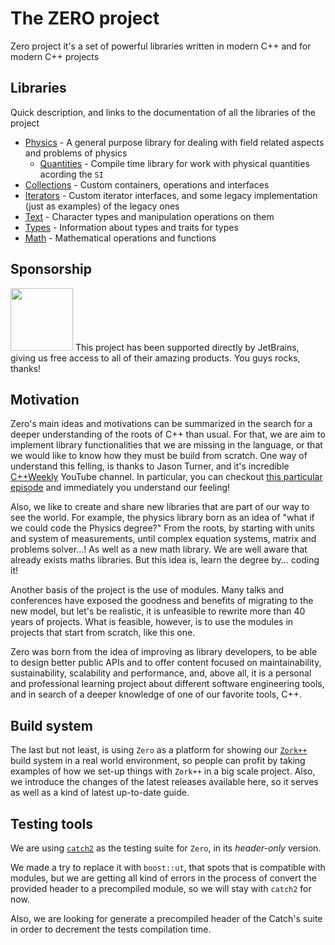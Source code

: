 # The ZERO project

Zero project it's a set of powerful libraries written in modern C++ and for
modern C++ projects

## Libraries

Quick description, and links to the documentation of all the libraries of the project

- [Physics](./zero/ifc/physics/README.md) - A general purpose library for dealing with field related aspects and problems of physics
  - [Quantities](./zero/ifc/physics/quantities) - Compile time library for work with physical quantities acording the `SI`
- [Collections](./zero/ifc/collections/README.md) - Custom containers, operations and interfaces
- [Iterators](./zero/ifc/iterators/README.md) - Custom iterator interfaces, and some legacy implementation (just as examples) of the legacy ones
- [Text](./zero/ifc/text/README.md) - Character types and manipulation operations on them
- [Types](./zero/ifc/types/README.md) - Information about types and traits for types
- [Math](./zero/ifc/math/README.md) - Mathematical operations and functions
## Sponsorship

<img src="https://resources.jetbrains.com/storage/products/company/brand/logos/jb_beam.svg" width="100" />
This project has been supported directly by JetBrains, giving us free access to all of their amazing products.
You guys rocks, thanks! 

## Motivation

Zero's main ideas and motivations can be summarized in the search for a deeper understanding of the roots of C++ than usual. For that,
we are aim to implement library functionalities that we are missing in the language, or that we would like to know how they must be build
from scratch.
One way of understand this felling, is thanks to Jason Turner, and it's incredible [C++Weekly](https://www.youtube.com/playlist?list=PLs3KjaCtOwSZ2tbuV1hx8Xz-rFZTan2J1) YouTube
channel. In particular, you can checkout [this particular episode](https://youtu.be/287_oG4CNMc?list=PLs3KjaCtOwSZ2tbuV1hx8Xz-rFZTan2J1&t=378) and immediately
you understand our feeling!

Also, we like to create and share new libraries that are part of our way to see the world. For example, the physics
library born as an idea of "what if we could code the Physics degree?" From the roots, by starting with units and system
of measurements, until complex equation systems, matrix and problems solver...! As well as a new math library.
We are well aware that already exists maths libraries. But this idea is, learn the degree by... coding it!

Another basis of the project is the use of modules. Many talks and conferences have exposed the goodness and benefits of migrating
to the new model, but let's be realistic, it is unfeasible to rewrite more than 40 years of projects.
What is feasible, however, is to use the modules in projects that start from scratch, like this one.

Zero was born from the idea of improving as library developers, to be able to design better public APIs and to offer content focused on maintainability, sustainability, scalability and performance, and, above all, it is a personal and professional learning project about different software engineering tools, and in search of a deeper knowledge of one of our favorite tools, C++.

## Build system

The last but not least, is using `Zero` as a platform for showing our [`Zork++`](https://github.com/zerodaycode/Zork) build
system in a real world environment, so people can profit by taking examples of how we set-up things with `Zork++`
in a big scale project. Also, we introduce the changes of the latest releases available here, so it serves as well as
a kind of latest up-to-date guide.

## Testing tools

We are using [`catch2`](https://github.com/catchorg/Catch2) as the testing suite for `Zero`, in its *header-only* version.

We made a try to replace it with `boost::ut`, that spots that is compatible with modules, but we are getting all kind of errors in the process of convert the provided header to a precompiled module, so we will stay
with `catch2` for now.

Also, we are looking for generate a precompiled header of the Catch's suite in order to decrement
the tests compilation time.
